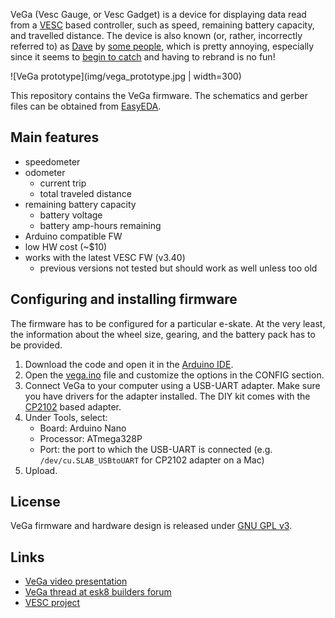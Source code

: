 VeGa (Vesc Gauge, or Vesc Gadget) is a device for displaying data read from a [VESC](https://www.vesc-project.com/) based controller, such as speed, remaining battery capacity, and travelled distance. The device is also known (or, rather, incorrectly referred to) as [Dave](https://www.electric-skateboard.builders/t/vega-battery-monitor-odometer-speedometer/71509/8?u=janpom) by [some people](https://www.electric-skateboard.builders/t/vega-battery-monitor-odometer-speedometer/71509/130?u=janpom), which is pretty annoying, especially since it seems to [begin to catch](https://www.electric-skateboard.builders/t/vega-battery-monitor-odometer-speedometer/71509/145?u=janpom) and having to rebrand is no fun!

![VeGa prototype](img/vega_prototype.jpg | width=300)

This repository contains the VeGa firmware. The schematics and gerber files can be obtained from [EasyEDA](https://easyeda.com/honza.pomikalek/VESC-Gauge).

## Main features

- speedometer
- odometer
  - current trip
  - total traveled distance
- remaining battery capacity
  - battery voltage
  - battery amp-hours remaining
- Arduino compatible FW
- low HW cost (~$10)
- works with the latest VESC FW (v3.40)
  - previous versions not tested but should work as well unless too old

## Configuring and installing firmware

The firmware has to be configured for a particular e-skate. At the very least, the information about the wheel size, gearing, and the battery pack has to be provided.

1. Download the code and open it in the [Arduino IDE](https://www.arduino.cc/en/Main/Software). 
2. Open the [vega.ino](vega.ino) file and customize the options in the CONFIG section.
3. Connect VeGa to your computer using a USB-UART adapter. Make sure you have drivers for the adapter installed. The DIY kit comes with the [CP2102](https://www.silabs.com/products/development-tools/software/usb-to-uart-bridge-vcp-drivers) based adapter.
4. Under Tools, select:
   - Board: Arduino Nano
   - Processor: ATmega328P
   - Port: the port to which the USB-UART is connected (e.g. `/dev/cu.SLAB_USBtoUART` for CP2102 adapter on a Mac)
5. Upload.

## License

VeGa firmware and hardware design is released under [GNU GPL v3](LICENSE).

## Links

- [VeGa video presentation](https://youtu.be/u4e83JhVZNA)
- [VeGa thread at esk8 builders forum](https://www.electric-skateboard.builders/t/vega-battery-monitor-odometer-speedometer/71509)
- [VESC project](https://www.vesc-project.com/)
